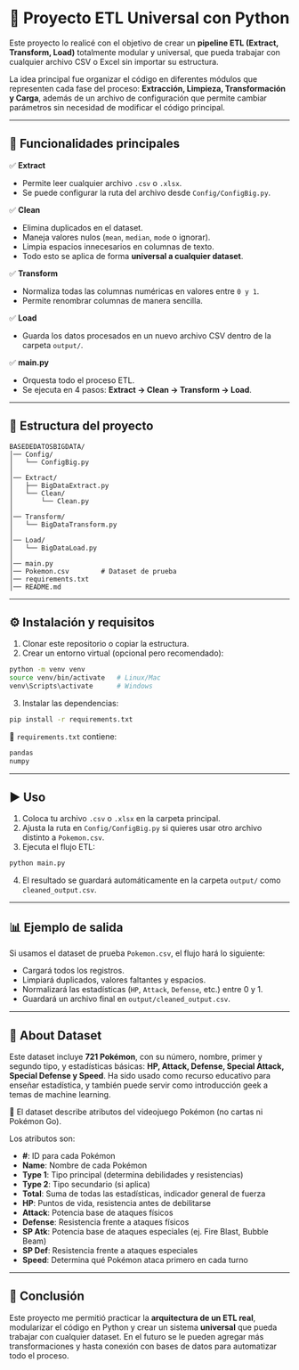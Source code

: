 # 📌 Proyecto ETL Universal con Python

Este proyecto lo realicé con el objetivo de crear un **pipeline ETL (Extract, Transform, Load)** totalmente modular y universal, que pueda trabajar con cualquier archivo CSV o Excel sin importar su estructura.

La idea principal fue organizar el código en diferentes módulos que representen cada fase del proceso: **Extracción, Limpieza, Transformación y Carga**, además de un archivo de configuración que permite cambiar parámetros sin necesidad de modificar el código principal.

---

## 🚀 Funcionalidades principales

✅ **Extract**

* Permite leer cualquier archivo `.csv` o `.xlsx`.
* Se puede configurar la ruta del archivo desde `Config/ConfigBig.py`.

✅ **Clean**

* Elimina duplicados en el dataset.
* Maneja valores nulos (`mean`, `median`, `mode` o ignorar).
* Limpia espacios innecesarios en columnas de texto.
* Todo esto se aplica de forma **universal a cualquier dataset**.

✅ **Transform**

* Normaliza todas las columnas numéricas en valores entre `0 y 1`.
* Permite renombrar columnas de manera sencilla.

✅ **Load**

* Guarda los datos procesados en un nuevo archivo CSV dentro de la carpeta `output/`.

✅ **main.py**

* Orquesta todo el proceso ETL.
* Se ejecuta en 4 pasos: **Extract → Clean → Transform → Load**.

---

## 📂 Estructura del proyecto

```
BASEDEDATOSBIGDATA/
│── Config/
│   └── ConfigBig.py
│
│── Extract/
│   ├── BigDataExtract.py
│   └── Clean/
│       └── Clean.py
│
│── Transform/
│   └── BigDataTransform.py
│
│── Load/
│   └── BigDataLoad.py
│
│── main.py
│── Pokemon.csv        # Dataset de prueba
│── requirements.txt
│── README.md
```

---

## ⚙️ Instalación y requisitos

1. Clonar este repositorio o copiar la estructura.
2. Crear un entorno virtual (opcional pero recomendado):

```bash
python -m venv venv
source venv/bin/activate   # Linux/Mac
venv\Scripts\activate      # Windows
```

3. Instalar las dependencias:

```bash
pip install -r requirements.txt
```

📌 `requirements.txt` contiene:

```txt
pandas
numpy
```

---

## ▶️ Uso

1. Coloca tu archivo `.csv` o `.xlsx` en la carpeta principal.
2. Ajusta la ruta en `Config/ConfigBig.py` si quieres usar otro archivo distinto a `Pokemon.csv`.
3. Ejecuta el flujo ETL:

```bash
python main.py
```

4. El resultado se guardará automáticamente en la carpeta `output/` como `cleaned_output.csv`.

---

## 📊 Ejemplo de salida

Si usamos el dataset de prueba `Pokemon.csv`, el flujo hará lo siguiente:

* Cargará todos los registros.
* Limpiará duplicados, valores faltantes y espacios.
* Normalizará las estadísticas (`HP`, `Attack`, `Defense`, etc.) entre 0 y 1.
* Guardará un archivo final en `output/cleaned_output.csv`.

---

## 📑 About Dataset

Este dataset incluye **721 Pokémon**, con su número, nombre, primer y segundo tipo, y estadísticas básicas: **HP, Attack, Defense, Special Attack, Special Defense y Speed**.
Ha sido usado como recurso educativo para enseñar estadística, y también puede servir como introducción geek a temas de machine learning.

📌 El dataset describe atributos del videojuego Pokémon (no cartas ni Pokémon Go).

Los atributos son:

* **#**: ID para cada Pokémon
* **Name**: Nombre de cada Pokémon
* **Type 1**: Tipo principal (determina debilidades y resistencias)
* **Type 2**: Tipo secundario (si aplica)
* **Total**: Suma de todas las estadísticas, indicador general de fuerza
* **HP**: Puntos de vida, resistencia antes de debilitarse
* **Attack**: Potencia base de ataques físicos
* **Defense**: Resistencia frente a ataques físicos
* **SP Atk**: Potencia base de ataques especiales (ej. Fire Blast, Bubble Beam)
* **SP Def**: Resistencia frente a ataques especiales
* **Speed**: Determina qué Pokémon ataca primero en cada turno

---

## 🔮 Conclusión

Este proyecto me permitió practicar la **arquitectura de un ETL real**, modularizar el código en Python y crear un sistema **universal** que pueda trabajar con cualquier dataset.
En el futuro se le pueden agregar más transformaciones y hasta conexión con bases de datos para automatizar todo el proceso.

